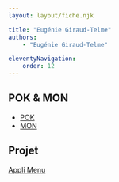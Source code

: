 ```yaml
---
layout: layout/fiche.njk

title: "Eugénie Giraud-Telme"
authors:
    - "Eugénie Giraud-Telme"

eleventyNavigation:
    order: 12
---
```


## POK & MON

* [POK](./pok)
* [MON](./mon)

## Projet

[Appli Menu](../../../projets/2022-2023/Menu)
